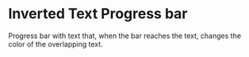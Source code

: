 # Inverted Text Progress bar
Progress bar with text that, when the bar reaches the text, changes the color of the overlapping text.
